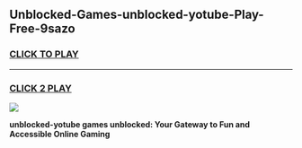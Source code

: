 
## Unblocked-Games-unblocked-yotube-Play-Free-9sazo
<h3>
<a href="https://premium76.site?title=unblocked-yotube&ref=19M">CLICK TO PLAY</a></h3>
<hr>

<h3>
<a href="https://premium76.site?title=unblocked-yotube&ref=19M">CLICK 2 PLAY</a>
  
</h3>

<a href="https://premium76.site?title=unblocked-yotube&ref=19M"><img src="https://clearcache.store/games.png"></a>


**unblocked-yotube games unblocked: Your Gateway to Fun and Accessible Online Gaming**
